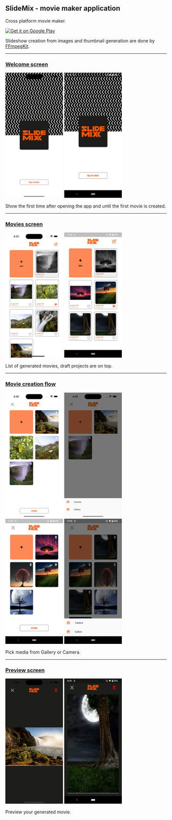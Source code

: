 ## SlideMix - movie maker application
Cross platform movie maker.

<a href='https://play.google.com/store/apps/details?id=com.feelsoftware.slidemix&pcampaignid=pcampaignidMKT-Other-global-all-co-prtnr-py-PartBadge-Mar2515-1'><img alt='Get it on Google Play' src='https://play.google.com/intl/en_us/badges/static/images/badges/en_badge_web_generic.png' width=256/></a>

Slideshow creation from images and thumbnail generation are done by [FFmpegKit](https://github.com/arthenica/ffmpeg-kit).

------------



### [Welcome screen](https://github.com/feelsoftware/SlideMix/blob/main/lib/welcome "Welcome screen")
<img src="https://github.com/feelsoftware/SlideMix/raw/main/readme/welcome_ios.webp" width="180" height="390" /> <img src="https://github.com/feelsoftware/SlideMix/raw/main/readme/welcome_android.webp" width="180" height="390" />

Show the first time after opening the app and until the first movie is created.


------------



### [Movies screen](https://github.com/feelsoftware/SlideMix/blob/main/lib/movies "Movies")
<img src="https://github.com/feelsoftware/SlideMix/raw/main/readme/movies_ios.webp" width="180" height="390" /> <img src="https://github.com/feelsoftware/SlideMix/raw/main/readme/movies_android.webp" width="180" height="390" />

List of generated movies, draft projects are on top.



------------



### [Movie creation flow](https://github.com/feelsoftware/SlideMix/tree/main/lib/creation "Movie creation flow")

<img src="https://github.com/feelsoftware/SlideMix/raw/main/readme/create_movie_ios.webp" width="180" height="390" /> <img src="https://github.com/feelsoftware/SlideMix/raw/main/readme/create_movie_source_ios.webp" width="180" height="390" /> <img src="https://github.com/feelsoftware/SlideMix/raw/main/readme/create_movie_android.webp" width="180" height="390" /> <img src="https://github.com/feelsoftware/SlideMix/raw/main/readme/create_movie_source_android.webp" width="180" height="390" />

Pick media from Gallery or Camera.


------------


### [Preview screen](https://github.com/feelsoftware/SlideMix/tree/main/lib/preview "Preview screen")

<img src="https://github.com/feelsoftware/SlideMix/raw/main/readme/preview_ios.webp" width="180" height="390" /> <img src="https://github.com/feelsoftware/SlideMix/raw/main/readme/preview_android.webp" width="180" height="390" />

Preview your generated movie.